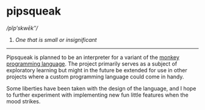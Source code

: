# pipsqueak
*/pĭp′skwēk″/*
1. *One that is small or insignificant*
---
Pipsqueak is planned to be an interpreter for a variant of the
[monkey programming language](https://monkeylang.org/). The project primarily serves as a subject of exploratory 
learning but might in the future be extended for use in other projects where a custom programming language could come 
in handy. 

Some liberties have been taken with the design of the language, and I hope to further experiment with implementing new 
fun little features when the mood strikes.